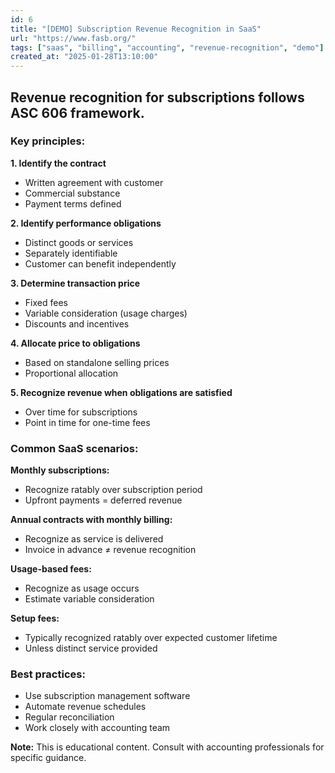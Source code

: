 ```yaml
---
id: 6
title: "[DEMO] Subscription Revenue Recognition in SaaS"
url: "https://www.fasb.org/"
tags: ["saas", "billing", "accounting", "revenue-recognition", "demo"]
created_at: "2025-01-28T13:10:00"
---
```


## Revenue recognition for subscriptions follows ASC 606 framework.

### Key principles:

**1. Identify the contract**
- Written agreement with customer
- Commercial substance
- Payment terms defined

**2. Identify performance obligations**
- Distinct goods or services
- Separately identifiable
- Customer can benefit independently

**3. Determine transaction price**
- Fixed fees
- Variable consideration (usage charges)
- Discounts and incentives

**4. Allocate price to obligations**
- Based on standalone selling prices
- Proportional allocation

**5. Recognize revenue when obligations are satisfied**
- Over time for subscriptions
- Point in time for one-time fees

### Common SaaS scenarios:

**Monthly subscriptions:**
- Recognize ratably over subscription period
- Upfront payments = deferred revenue

**Annual contracts with monthly billing:**
- Recognize as service is delivered
- Invoice in advance ≠ revenue recognition

**Usage-based fees:**
- Recognize as usage occurs
- Estimate variable consideration

**Setup fees:**
- Typically recognized ratably over expected customer lifetime
- Unless distinct service provided

### Best practices:
- Use subscription management software
- Automate revenue schedules
- Regular reconciliation
- Work closely with accounting team

**Note:** This is educational content. Consult with accounting professionals for specific guidance.
